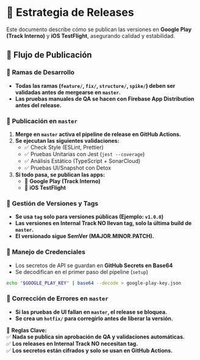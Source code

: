 # 🚀 Estrategia de Releases

Este documento describe cómo se publican las versiones en **Google Play (Track Interno)** y **iOS TestFlight**, asegurando calidad y estabilidad.

## 📌 Flujo de Publicación

### 🔹 **Ramas de Desarrollo**
- **Todas las ramas (`feature/`, `fix/`, `structure/`, `spike/`) deben ser validadas antes de mergearse en `master`.**  
- **Las pruebas manuales de QA se hacen con Firebase App Distribution antes del release.**  

### 🔹 **Publicación en `master`**
1. **Merge en `master` activa el pipeline de release en GitHub Actions.**  
2. **Se ejecutan las siguientes validaciones:**  
   - ✅ Check Style (ESLint, Prettier)  
   - ✅ Pruebas Unitarias con Jest (`jest --coverage`)  
   - ✅ Análisis Estático (TypeScript + SonarCloud)  
   - ✅ Pruebas UI/Snapshot con Detox  
3. **Si todo pasa, se publican las apps:**  
   - 🚀 **Google Play (Track Interno)**
   - 🚀 **iOS TestFlight**

### 🔹 **Gestión de Versiones y Tags**
- **Se usa `tag` solo para versiones públicas (Ejemplo: `v1.0.0`)**  
- **Las versiones en Internal Track NO llevan tag, solo la última build de `master`.**  
- **El versionado sigue SemVer (MAJOR.MINOR.PATCH).**

### 🔹 **Manejo de Credenciales**
- Los secretos de API se guardan en **GitHub Secrets en Base64**  
- Se decodifican en el primer paso del pipeline (`setup`)  

```sh
echo "$GOOGLE_PLAY_KEY" | base64 --decode > google-play-key.json
```

### 🔹 **Corrección de Errores en `master`**
- **Si las pruebas de UI fallan en `master`, el release se bloquea.**  
- **Se crea un `hotfix/` para corregirlo antes de liberar la versión.**  

📌 **Reglas Clave:**  
✅ **Nada se publica sin aprobación de QA y validaciones automáticas.**  
✅ **Los releases en Internal Track NO necesitan tag.**  
✅ **Los secretos están cifrados y solo se usan en GitHub Actions.**  
